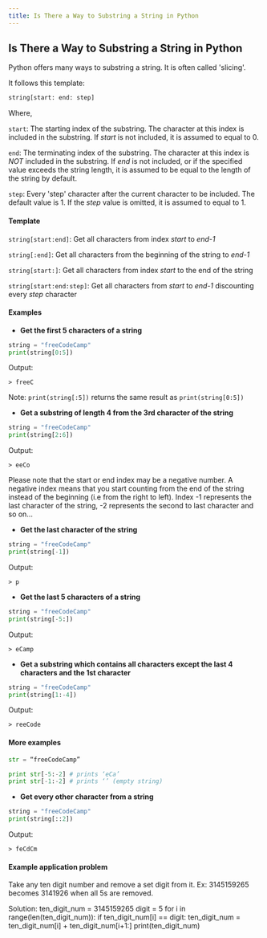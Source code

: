 ```yaml
---
title: Is There a Way to Substring a String in Python
---
```


## Is There a Way to Substring a String in Python

Python offers many ways to substring a string. It is often called 'slicing'.

It follows this template:

```python
string[start: end: step]
```
Where,

`start`: The starting index of the substring. The character at this index is included in the substring. If _start_ is not included, it is assumed to equal to 0.

`end`: The terminating index of the substring. The character at this index is _NOT_ included in the substring. If _end_ is not included, or if the specified value exceeds the string length, it is assumed to be equal to the length of the string by default.

`step`: Every 'step' character after the current character to be included. The default value is 1. If the _step_ value is omitted, it is assumed to equal to 1.

#### Template

`string[start:end]`: Get all characters from index _start_ to _end-1_

`string[:end]`: Get all characters from the beginning of the string to _end-1_

`string[start:]`: Get all characters from index _start_ to the end of the string

`string[start:end:step]`: Get all characters from _start_ to _end-1_ discounting every _step_ character


#### Examples

* **Get the first 5 characters of a string**

```python
string = "freeCodeCamp"
print(string[0:5])
```
Output:
```shell
> freeC
```

Note: `print(string[:5])` returns the same result as `print(string[0:5])`

* **Get a substring of length 4 from the 3rd character of the string**

```python
string = "freeCodeCamp"
print(string[2:6])
```
Output:
```shell
> eeCo
```

Please note that the start or end index may be a negative number. A negative index means that you start counting from the end of the string instead of the beginning (i.e from the right to left). Index -1 represents the last character of the string, -2 represents the second to last character and so on...

* **Get the last character of the string**

```python
string = "freeCodeCamp"
print(string[-1])
```
Output:
```shell
> p
```

* **Get the last 5 characters of a string**

```python
string = "freeCodeCamp"
print(string[-5:])
```
Output:
```shell
> eCamp
```

* **Get a substring which contains all characters except the last 4 characters and the 1st character**

```python
string = "freeCodeCamp"
print(string[1:-4])
```
Output:
```shell
> reeCode
```

#### More examples
```py
str = “freeCodeCamp”

print str[-5:-2] # prints ‘eCa’
print str[-1:-2] # prints ‘’ (empty string)
```

* **Get every other character from a string**

```python
string = "freeCodeCamp"
print(string[::2])
```
Output:
```shell
> feCdCm
```


#### Example application problem
Take any ten digit number and remove a set digit from it. Ex: 3145159265 becomes 3141926 when all 5s are removed.

Solution:
ten_digit_num = 3145159265
digit = 5
for i in range(len(ten_digit_num)):
    if ten_digit_num[i] == digit:
        ten_digit_num = ten_digit_num[i] + ten_digit_num[i+1:]
print(ten_digit_num)
